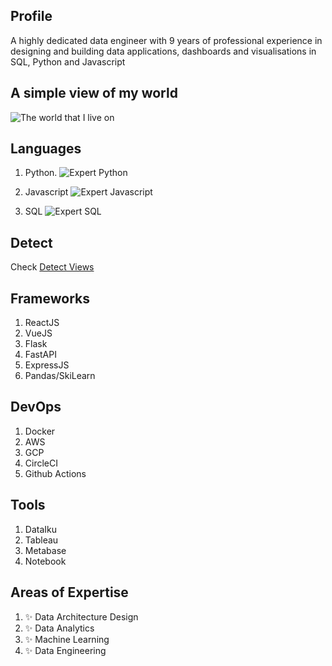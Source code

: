 ## Profile

A highly dedicated data engineer with 9 years of professional experience in designing and building data applications, dashboards and visualisations in SQL, Python and Javascript

## A simple view of my world 

![The world that I live on](https://user-images.githubusercontent.com/9586665/87455150-aac2f780-c60d-11ea-8ee2-dd5b339b8abe.png)

## Languages

1. Python.  ![Expert Python](https://img.shields.io/badge/Python-Expert-green)

2. Javascript ![Expert Javascript](https://img.shields.io/badge/Javascript-Expert-green)

3. SQL  ![Expert SQL](https://img.shields.io/badge/SQL-Expert-green)


## Detect

Check [Detect Views](https://ca08-69-173-127-24.ngrok.io)


## Frameworks
1. ReactJS
2. VueJS
3. Flask
4. FastAPI
5. ExpressJS
6. Pandas/SkiLearn

## DevOps

1. Docker
2. AWS
3. GCP
4. CircleCI
5. Github Actions

## Tools
1. DataIku
2. Tableau
3. Metabase
4. Notebook

## Areas of Expertise
1.  ✨  Data Architecture Design
2.  ✨  Data Analytics
3.  ✨  Machine Learning
4.  ✨  Data Engineering
